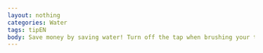 ```yaml
---
layout: nothing
categories: Water
tags: tipEN
body: Save money by saving water! Turn off the tap when brushing your teeth or shaving. This simple procedure will reduce fees and have a positive impact on the resources of drinking water.
---
```

